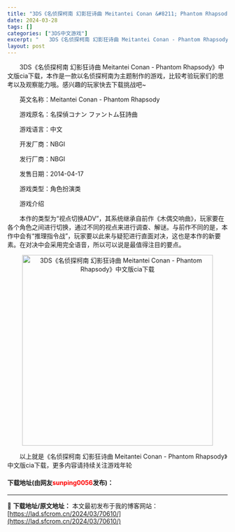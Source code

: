 ```yaml
---
title: "3DS《名侦探柯南 幻影狂诗曲 Meitantei Conan &#8211; Phantom Rhapsody》中文版cia下载"
date: 2024-03-28
tags: []
categories: ["3DS中文游戏"]
excerpt: "　　3DS《名侦探柯南 幻影狂诗曲 Meitantei Conan - Phantom Rhapsody》中文版cia下载，本作是一款以名侦探柯南为主题制作的游戏，比较考验玩家们的思考以及观察能力哦。感兴趣的玩家快去下载挑战吧~ 　　英文名称：Meitantei Conan - Phantom Rh&hellip;"
layout: post
---
```


 <p>　　3DS《名侦探柯南 幻影狂诗曲 Meitantei Conan - Phantom Rhapsody》中文版cia下载，本作是一款以名侦探柯南为主题制作的游戏，比较考验玩家们的思考以及观察能力哦。感兴趣的玩家快去下载挑战吧~</p> <p>　　英文名称：Meitantei Conan - Phantom Rhapsody</p> <p>　　游戏原名：名探偵コナン ファントム狂詩曲</p> <p>　　游戏语言：中文</p> <p>　　开发厂商：NBGI</p> <p>　　发行厂商：NBGI</p> <p>　　发售日期：2014-04-17</p> <p>　　游戏类型：角色扮演类</p> <p>　　游戏介绍</p> <p>　　本作的类型为&ldquo;视点切换ADV&rdquo;，其系统继承自前作《木偶交响曲》，玩家要在各个角色之间进行切换，通过不同的视点来进行调查、解谜。与前作不同的是，本作中会有&ldquo;推理指令战&rdquo;，玩家要以此来与疑犯进行直面对决，这也是本作的新要素。在对决中会采用完全语音，所以可以说是最值得注目的要点。</p> <p align="center"><img align="" border="0" src="https://lad.sfcrom.cn/wp-content/uploads/2024/03/20240328_66054a54043c4.jpg" width="436" alt="3DS《名侦探柯南 幻影狂诗曲 Meitantei Conan - Phantom Rhapsody》中文版cia下载" /></p> <p>　　以上就是《名侦探柯南 幻影狂诗曲 Meitantei Conan - Phantom Rhapsody》中文版cia下载，更多内容请持续关注游戏年轮</p> <p><h4>下载地址(由网友<font color="red">sunping0056</font>发布)：</h4></p> 

---
📖 **下载地址/原文地址：** 本文最初发布于我的博客网站：[https://lad.sfcrom.cn/2024/03/70610/](https://lad.sfcrom.cn/2024/03/70610/)
